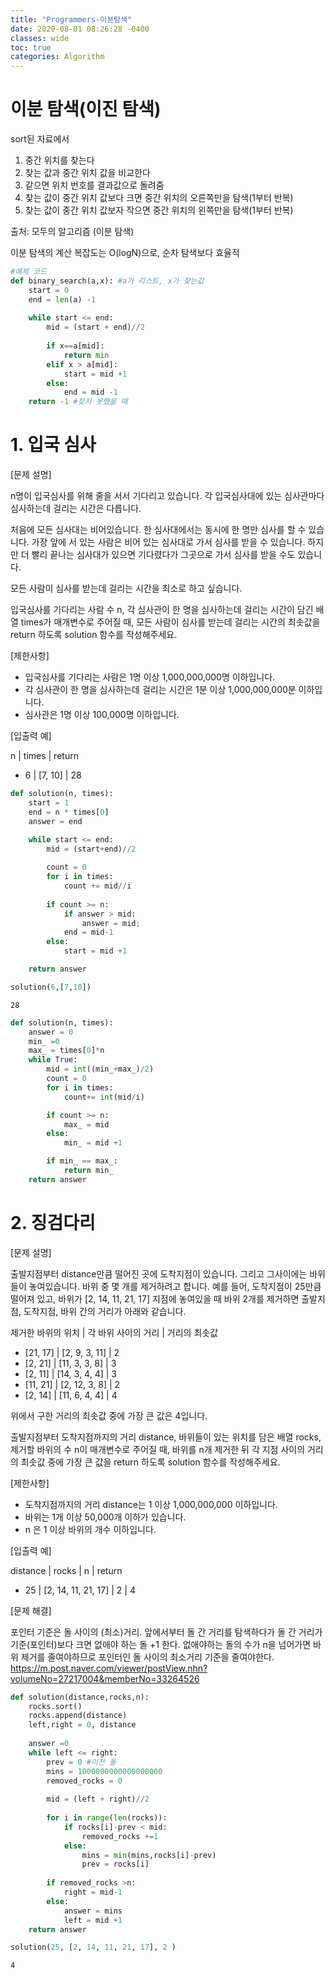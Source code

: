 ```yaml
---
title: "Programmers-이분탐색"
date: 2020-08-01 08:26:28 -0400
classes: wide
toc: true
categories: Algorithm
---
```


# 이분 탐색(이진 탐색)

sort된 자료에서
1. 중간 위치를 찾는다
2. 찾는 값과 중간 위치 값을 비교한다
3. 같으면 위치 번호를 결과값으로 돌려줌
4. 찾는 값이 중간 위치 값보다 크면 중간 위치의 오른쪽만을 탐색(1부터 반복)
5. 찾는 값이 중간 위치 값보자 작으면 중간 위치의 왼쪽만을 탐색(1부터 반복)

출처: 모두의 알고리즘 (이분 탐색)

이분 탐색의 계산 복잡도는 O(logN)으로, 순차 탐색보다 효율적


```python
#예제 코드
def binary_search(a,x): #a가 리스트, x가 찾는값
    start = 0
    end = len(a) -1
    
    while start <= end:
        mid = (start + end)//2
        
        if x==a[mid]:
            return min
        elif x > a[mid]:
            start = mid +1
        else:
            end = mid -1
    return -1 #찾지 못했을 때
```

# 1. 입국 심사

[문제 설명]

n명이 입국심사를 위해 줄을 서서 기다리고 있습니다. 각 입국심사대에 있는 심사관마다 심사하는데 걸리는 시간은 다릅니다.

처음에 모든 심사대는 비어있습니다. 한 심사대에서는 동시에 한 명만 심사를 할 수 있습니다. 가장 앞에 서 있는 사람은 비어 있는 심사대로 가서 심사를 받을 수 있습니다. 하지만 더 빨리 끝나는 심사대가 있으면 기다렸다가 그곳으로 가서 심사를 받을 수도 있습니다.

모든 사람이 심사를 받는데 걸리는 시간을 최소로 하고 싶습니다.

입국심사를 기다리는 사람 수 n, 각 심사관이 한 명을 심사하는데 걸리는 시간이 담긴 배열 times가 매개변수로 주어질 때, 모든 사람이 심사를 받는데 걸리는 시간의 최솟값을 return 하도록 solution 함수를 작성해주세요.

[제한사항]

- 입국심사를 기다리는 사람은 1명 이상 1,000,000,000명 이하입니다.
- 각 심사관이 한 명을 심사하는데 걸리는 시간은 1분 이상 1,000,000,000분 이하입니다.
- 심사관은 1명 이상 100,000명 이하입니다.

[입출력 예]

n	|  times	|  return
- 6	|  [7, 10]	|  28


```python
def solution(n, times):
    start = 1
    end = n * times[0]
    answer = end

    while start <= end:
        mid = (start+end)//2
        
        count = 0
        for i in times:
            count += mid//i
            
        if count >= n:
            if answer > mid:
                answer = mid;
            end = mid-1
        else:
            start = mid +1

    return answer
```


```python
solution(6,[7,10])
```




    28




```python
def solution(n, times):
    answer = 0
    min_ =0
    max_ = times[0]*n
    while True:
        mid = int((min_+max_)/2)
        count = 0
        for i in times:
            count+= int(mid/i)

        if count >= n:
            max_ = mid
        else: 
            min_ = mid +1

        if min_ == max_:
            return min_
    return answer
```

# 2. 징검다리

[문제 설명]

출발지점부터 distance만큼 떨어진 곳에 도착지점이 있습니다. 그리고 그사이에는 바위들이 놓여있습니다. 바위 중 몇 개를 제거하려고 합니다.
예를 들어, 도착지점이 25만큼 떨어져 있고, 바위가 [2, 14, 11, 21, 17] 지점에 놓여있을 때 바위 2개를 제거하면 출발지점, 도착지점, 바위 간의 거리가 아래와 같습니다.

제거한 바위의 위치	|  각 바위 사이의 거리	|  거리의 최솟값
- [21, 17]	|  [2, 9, 3, 11]	|  2
- [2, 21]	|  [11, 3, 3, 8]	|  3
- [2, 11]	|  [14, 3, 4, 4]	|  3
- [11, 21]	| [2, 12, 3, 8]	 |  2
- [2, 14]	| [11, 6, 4, 4]	|  4

위에서 구한 거리의 최솟값 중에 가장 큰 값은 4입니다.

출발지점부터 도착지점까지의 거리 distance, 바위들이 있는 위치를 담은 배열 rocks, 제거할 바위의 수 n이 매개변수로 주어질 때, 바위를 n개 제거한 뒤 각 지점 사이의 거리의 최솟값 중에 가장 큰 값을 return 하도록 solution 함수를 작성해주세요.

[제한사항]

- 도착지점까지의 거리 distance는 1 이상 1,000,000,000 이하입니다.
- 바위는 1개 이상 50,000개 이하가 있습니다.
- n 은 1 이상 바위의 개수 이하입니다.

[입출력 예]

distance	|  rocks	|  n	|  return
- 25	|  [2, 14, 11, 21, 17]	|  2	|  4

[문제 해결]

포인터 기준은 돌 사이의 (최소)거리. 앞에서부터 돌 간 거리를 탐색하다가 돌 간 거리가 기준(포인터)보다 크면 없애야 하는 돌 +1 한다. 없애야하는 돌의 수가 n을 넘어가면 바위 제거를 줄여야하므로 포인터인 돌 사이의 최소거리 기준을 줄여야한다.
https://m.post.naver.com/viewer/postView.nhn?volumeNo=27217004&memberNo=33264526


```python
def solution(distance,rocks,n):
    rocks.sort()
    rocks.append(distance)
    left,right = 0, distance
    
    answer =0
    while left <= right:
        prev = 0 #이전 돌
        mins = 1000000000000000000
        removed_rocks = 0
        
        mid = (left + right)//2
        
        for i in range(len(rocks)):
            if rocks[i]-prev < mid:
                removed_rocks +=1
            else:
                mins = min(mins,rocks[i]-prev)
                prev = rocks[i]
                
        if removed_rocks >n:
            right = mid-1
        else:
            answer = mins
            left = mid +1
    return answer
```


```python
solution(25, [2, 14, 11, 21, 17], 2 )
```




    4


